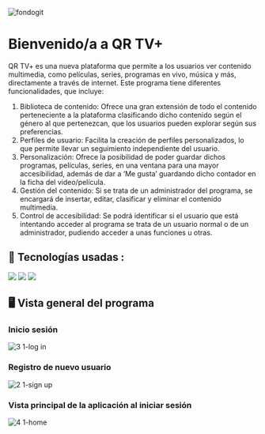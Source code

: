 ![fondogit](https://github.com/Romanemi124/QRTV/assets/102904774/9d5b43e8-e6c1-455a-bc45-77719a71af19)

# Bienvenido/a a QR TV+

QR TV+ es una nueva plataforma que permite a los usuarios ver contenido multimedia, como películas, series, programas en vivo, música y más, directamente a través de internet. Este programa tiene diferentes funcionalidades, que incluye:

1.	Biblioteca de contenido: Ofrece una gran extensión de todo el contenido perteneciente a la plataforma clasificando dicho contenido según el género al que pertenezcan, que los usuarios pueden explorar según sus preferencias.
2.	Perfiles de usuario: Facilita la creación de perfiles personalizados, lo que permite llevar un seguimiento independiente del usuario.
3.	Personalización: Ofrece la posibilidad de poder guardar dichos programas, películas, series, en una ventana para una mayor accesibilidad, además de dar a ‘Me gusta’ guardando dicho contador en la ficha del video/película.
4.	Gestión del contenido: Si se trata de un administrador del programa, se encargará de insertar, editar, clasificar y eliminar el contenido multimedia.
5.	Control de accesibilidad: Se podrá identificar si el usuario que está intentando acceder al programa se trata de un usuario normal o de un administrador, pudiendo acceder a unas funciones u otras.

## 🎯 Tecnologías usadas : 
<img src="https://img.shields.io/badge/MySQL-005C84?style=for-the-badge&logo=mysql&logoColor=white" /> <img src="https://img.shields.io/badge/IntelliJ_IDEA-000000.svg?style=for-the-badge&logo=intellij-idea&logoColor=white" /> <img src="https://img.shields.io/badge/mac%20os-000000?style=for-the-badge&logo=apple&logoColor=white" />

## 🖥 Vista general del programa

### Inicio sesión
![3 1-log in](https://github.com/Romanemi124/QRTV/assets/102904774/b966c052-8611-4b60-960a-5992c040d8b5)

### Registro de nuevo usuario
![2 1-sign up](https://github.com/Romanemi124/QRTV/assets/102904774/6ebe7fcb-4cc1-41f0-b8be-2f57318ce6a2)

### Vista principal de la aplicación al iniciar sesión
![4 1-home](https://github.com/Romanemi124/QRTV/assets/102904774/2234ecb8-18a9-4dc3-b30d-538eeb0274a0)

